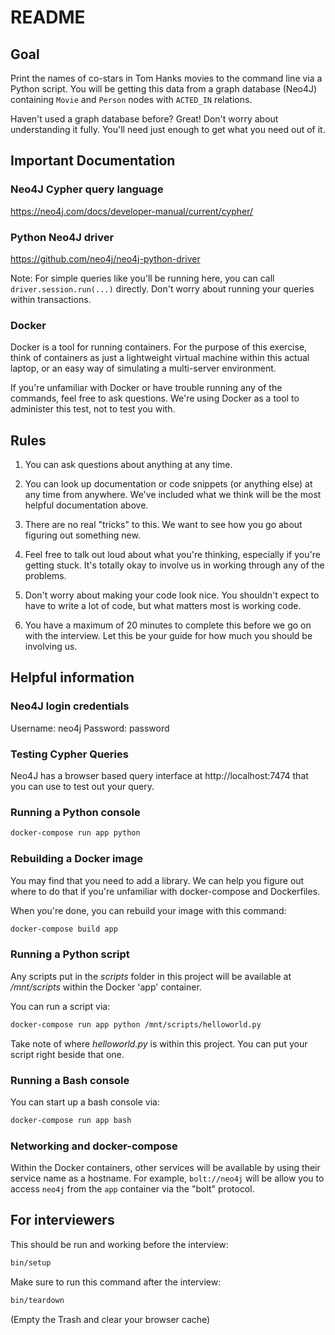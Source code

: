 # README

## Goal

Print the names of co-stars in Tom Hanks movies to the command line via a Python script. You will be getting this data from a graph database (Neo4J) containing `Movie` and `Person` nodes with `ACTED_IN` relations.

Haven't used a graph database before? Great! Don't worry about understanding it fully. You'll need just enough to get what you need out of it.

## Important Documentation

### Neo4J Cypher query language

https://neo4j.com/docs/developer-manual/current/cypher/

### Python Neo4J driver

https://github.com/neo4j/neo4j-python-driver

Note: For simple queries like you'll be running here, you can call `driver.session.run(...)` directly. Don't worry about running your queries within transactions.

### Docker

Docker is a tool for running containers. For the purpose of this exercise, think of containers as just a lightweight virtual machine within this actual laptop, or an easy way of simulating a multi-server environment.

If you're unfamiliar with Docker or have trouble running any of the commands, feel free to ask questions. We're using Docker as a tool to administer this test, not to test you with.

## Rules

1. You can ask questions about anything at any time.

2. You can look up documentation or code snippets (or anything else) at any time from anywhere. We've included what we think will be the most helpful documentation above.

3. There are no real "tricks" to this. We want to see how you go about figuring out something new.

4. Feel free to talk out loud about what you're thinking, especially if you're getting stuck. It's totally okay to involve us in working through any of the problems.

5. Don't worry about making your code look nice. You shouldn't expect to have to write a lot of code, but what matters most is working code.

6. You have a maximum of 20 minutes to complete this before we go on with the interview. Let this be your guide for how much you should be involving us.

## Helpful information

### Neo4J login credentials

Username: neo4j
Password: password

### Testing Cypher Queries

Neo4J has a browser based query interface at http://localhost:7474 that you can use to test out your query.

### Running a Python console

```bash
docker-compose run app python
```

### Rebuilding a Docker image

You may find that you need to add a library. We can help you figure out where to do that if you're unfamiliar with docker-compose and Dockerfiles.

When you're done, you can rebuild your image with this command:

```bash
docker-compose build app
```

### Running a Python script

Any scripts put in the *scripts* folder in this project will be available at */mnt/scripts* within the Docker 'app' container.

You can run a script via:

```bash
docker-compose run app python /mnt/scripts/helloworld.py
```

Take note of where *helloworld.py* is within this project. You can put your script right beside that one.

### Running a Bash console

You can start up a bash console via:

```bash
docker-compose run app bash
```

### Networking and docker-compose

Within the Docker containers, other services will be available by using their service name as a hostname. For example, `bolt://neo4j` will be allow you to access `neo4j` from the `app` container via the "bolt" protocol.

## For interviewers

This should be run and working before the interview:

```bash
bin/setup
```

Make sure to run this command after the interview:

```bash
bin/teardown
```

(Empty the Trash and clear your browser cache)
